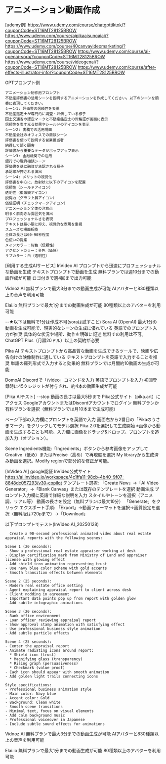 # アニメーション動画作成
[udemy例]
https://www.udemy.com/course/chatgpttiktok/?couponCode=ST16MT28125BROW
https://www.udemy.com/course/aipikaaisunoaiai/?couponCode=ST16MT28125BROW
https://www.udemy.com/course/40canvavideomarketing/?couponCode=ST16MT28125BROW
https://www.udemy.com/course/ai-openai-sora/?couponCode=ST16MT28125BROW
https://www.udemy.com/course/videogenai/?couponCode=ST16MT28125BROW
https://www.udemy.com/course/after-effects-illustrator-info/?couponCode=ST16MT28125BROW

GPTプロンプト例
```
アニメーション制作用プロンプト
不動産評価書の活用シーンを説明するアニメーションを作成してください。以下のシーンを順番に表現してください。
シーン1: 評価書の信頼性を表現
不動産鑑定士が専門的に調査・評価している様子
国土交通省の認定マークと不動産鑑定士の資格証が画面に表示
信頼性を表す光る効果やシールドのアイコンを表示
シーン2: 実務での活用場面
不動産会社のオフィスでの商談シーン
評価書を使って説明する営業担当者
納得して頷く顧客
評価書から重要なデータがポップアップ表示
シーン3: 金融機関での活用
銀行での融資相談シーン
評価書を基に融資が承認される様子
承認印が押される演出
シーン4: メリットの視覚化
評価書を中心に、放射状に以下のアイコンを配置
信頼性（シールドアイコン）
透明性（虫眼鏡アイコン）
説得力（グラフ上昇アイコン）
価値証明（チェックマークアイコン）
アニメーション全体の注意点
明るく前向きな雰囲気を演出
プロフェッショナルさを表現
テキストは最小限に抑え、視覚的な表現を重視
スムーズな場面転換
全体の長さは60-90秒程度
色使いの提案
メインカラー：紺色（信頼性）
アクセントカラー：金色（価値）
サブカラー：白（透明性）
```
[利用する生成AIサービス]
InVideo AI
  プロンプトから迅速にプロフェッショナルな動画を生成
  テキストプロンプトで動画を生成
  無料プランでは週10分までの動画作成が可能
  ロゴ付きで週4回まで出力可能

Vidnoz AI
  無料プランで最大3分までの動画生成が可能
  AIアバターと830種類以上の音声を利用可能

Elai.io
  無料プランで最大1分までの動画生成が可能
  80種類以上のアバターを利用可能

--★以下は無料で1分は作成不可(soraは試すこと)
Sora AI (OpenAI)
  最大1分の動画を生成可能で、現実的なシーンの生成に優れている
  英語でのプロンプト入力が推奨
  具体的な状況や場所、動作を明確に記述
  無料での利用は不可。ChatGPT Plus（月額20ドル）以上の契約が必要

Pika AI
  テキストプロンプトから高品質な動画を生成できるツールで、映画や広告向けの映像制作に適している
  テキストプロンプトを英語で入力することを推奨
  単語の羅列形式で入力すると効果的
  無料プランでは月間約10動画の生成が可能

DomoAI
  Discordで「/video」コマンドを入力
  英語でプロンプトを入力
  初回登録時に45クレジットが付与され、約4本の動画生成が可能


[Pika AIテスト] --stop 動画の長さは最大5秒まで
Pika公式サイト（pika.art）にアクセス
GoogleアカウントまたはDiscordアカウントでログイン
無料プランか有料プランを選択（無料プランでは月10本まで生成可能）

ページ下部の入力欄にプロンプトを英語で入力
画面右から2番目の「Pikaのうさぎマーク」をクリックしてモデル選択
Pika 2.0を選択して生成開始
※画像から動画を生成することも可能。入力欄に画像をドラッグ&ドロップ。プロンプトを追加入力（オプション）。

Scene Ingredients機能:「Ingredients」ボタンから参考画像をアップしてCreative（低め）またはPrecise（高め）で再現度を選択
My libraryから生成済み動画を選択。Modify regionで部分的な修正が可能。

[InVideo AI] google認証
  InVideo公式サイト https://ai.invideo.io/workspace/4c1ffa11-98cb-4b40-9f07-8848dc057293/v30-copilot
  テンプレート選択:
   「Create New」→「AI Video Generator」→「Blank Canvas」または既存のテンプレートを選択
  動画生成
   プロンプト入力欄に英語で詳細な説明を入力
   スタイルやトーンを選択（アニメ調、リアル等）
   動画の長さを設定（無料プランは最大10分）
   「Generate」をクリック
  エクスポート手順:
     「Export」→動画フォーマットを選択→画質設定を選択（無料版は720pまで）→「Download」

以下プロンプトでテスト(InVideo AI_20250128)
```
  Create a 90-second professional animated video about real estate appraisal reports with the following scenes:

Scene 1 (20 seconds):
- Show a professional real estate appraiser working at desk
- Display certification mark from Ministry of Land and appraiser license with glowing effect
- Add shield icon animation representing trust
- Use navy blue color scheme with gold accents
- Smooth transition effects between elements

Scene 2 (25 seconds):
- Modern real estate office setting
- Agent explaining appraisal report to client across desk
- Client nodding in agreement
- Important data points pop up from report with golden glow
- Add subtle infographic animations

Scene 3 (20 seconds):
- Bank office environment
- Loan officer reviewing appraisal report
- Show approval stamp animation with satisfying effect
- Use professional business style animation
- Add subtle particle effects

Scene 4 (25 seconds):
- Center the appraisal report
- Animate radiating icons around report:
  * Shield icon (trust)
  * Magnifying glass (transparency)
  * Rising graph (persuasiveness)
  * Checkmark (value proof)
- Each icon should appear with smooth animation
- Add golden light trails connecting icons

Style specifications:
- Professional business animation style
- Main color: Navy blue
- Accent color: Gold
- Background: Clean white
- Smooth scene transitions
- Minimal text, focus on visual elements
- Add calm background music
- Professional voiceover in Japanese
- Include subtle sound effects for animations
```

Vidnoz AI
  無料プランで最大3分までの動画生成が可能
  AIアバターと830種類以上の音声を利用可能

Elai.io
  無料プランで最大1分までの動画生成が可能
  80種類以上のアバターを利用可能